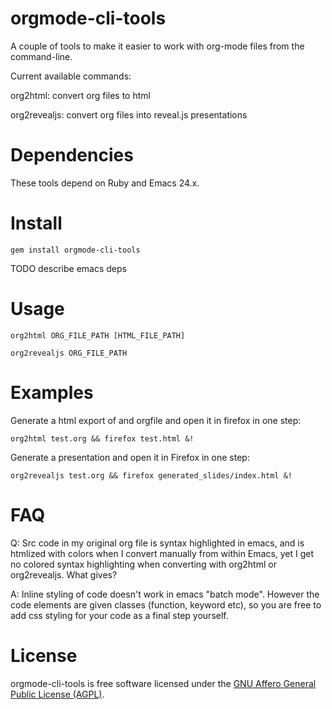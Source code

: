 
orgmode-cli-tools
===

A couple of tools to make it easier to work with org-mode files from
the command-line.

Current available commands:

org2html: convert org files to html

org2revealjs: convert org files into reveal.js presentations


Dependencies
===========

These tools depend on Ruby and Emacs 24.x.


Install
=======

`gem install orgmode-cli-tools`

TODO describe emacs deps


Usage
=====

`org2html ORG_FILE_PATH [HTML_FILE_PATH]`

`org2revealjs ORG_FILE_PATH`


Examples
========

Generate a html export of and orgfile and open it in firefox in one step:

`org2html test.org && firefox test.html &!`

Generate a presentation and open it in Firefox in one step:

`org2revealjs test.org && firefox generated_slides/index.html &!`


FAQ
====

Q: Src code in my original org file is syntax highlighted in emacs,
and is htmlized with colors when I convert manually from within Emacs,
yet I get no colored syntax highlighting when converting with org2html
or org2revealjs. What gives?

A: Inline styling of code doesn't work in emacs "batch mode". However
the code elements are given classes (function, keyword etc), so you
are free to add css styling for your code as a final step yourself.


License
=======

orgmode-cli-tools is free software licensed under the
[GNU Affero General Public License (AGPL)](http://www.gnu.org/licenses/agpl-3.0.html).
